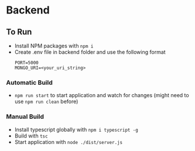 # Backend
## To Run
- Install NPM packages with `npm i`
- Create .env file in backend folder and use the following format
  ```
  PORT=5000
  MONGO_URI=<your_uri_string>
  ```

### Automatic Build
- `npm run start` to start application and watch for changes (might need to use `npm run clean` before)

### Manual Build
- Install typescript globally with `npm i typescript -g`
- Build with `tsc`
- Start application with `node ./dist/server.js`